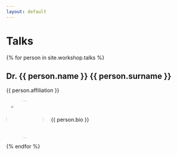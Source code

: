 ```yaml
---
layout: default
---
```


# Talks
{% for person in site.workshop.talks %}

<div class="speaker">
    <h2>Dr. {{ person.name }} {{ person.surname }}</h2>
    <span class="affiliation">{{ person.affiliation }}</span>
    <div class="details" style="display: flex; align-items: center; margin-top: 20px;">
        <div style="flex: 0 0 auto; margin-right: 20px; border-radius: 50%; width: 100px; height: 100px; overflow: hidden;">
            <img src="{{ person.pic }}" style="width: 100%; height: auto; border-radius: 50%;"/>
        </div>
        <div class="bio">
            <p>{{ person.bio }}</p>
        </div>
    </div>
</div>

{% endfor %}



